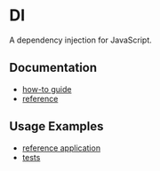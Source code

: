 # DI

A dependency injection for JavaScript.

## Documentation

- [how-to guide](docs/HOW-TO.md)
- [reference](docs/REFERENCE.md)

## Usage Examples

- [reference application](example/src/index.js)
- [tests](test/index.test.js)
